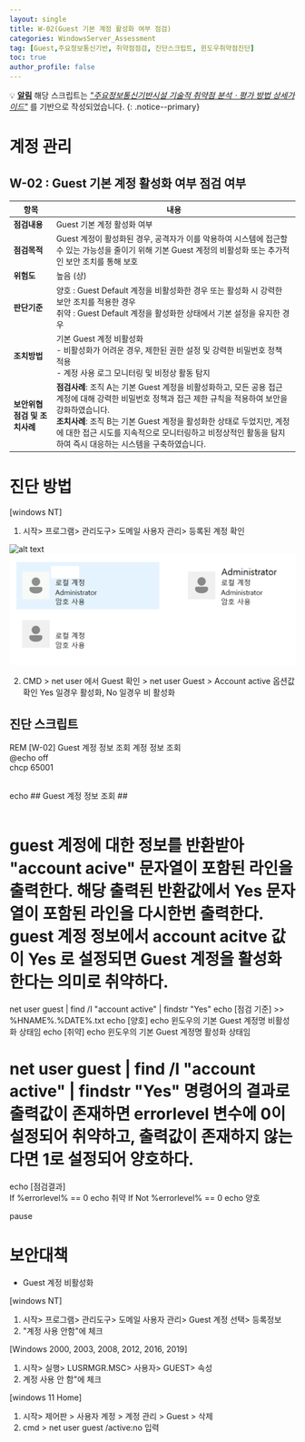 ```yaml
---
layout: single
title: W-02(Guest 기본 계정 활성화 여부 점검)
categories: WindowsServer_Assessment
tag: [Guest,주요정보통신기반, 취약점점검, 진단스크립트, 윈도우취약점진단]
toc: true
author_profile: false
---
```


💡 **<u>알림</u>** 해당 스크립트는 <u style="font-style: italic;">"주요정보통신기반시설 기술적 취약점 분석ㆍ평가 방법 상세가이드"</u> 를 기반으로 작성되었습니다.
{: .notice--primary} 

# 계정 관리
## W-02 : Guest 기본 계정 활성화 여부 점검 여부
 
| 항목 | 내용 |
|------|------|
| **점검내용** | Guest 기본 계정 활성화 여부 |
| **점검목적** | Guest 계정이 활성화된 경우, 공격자가 이를 악용하여 시스템에 접근할 수 있는 가능성을 줄이기 위해 기본 Guest 계정의 비활성화 또는 추가적인 보안 조치를 통해 보호 |
| **위험도** | 높음 (상) |
| **판단기준** | 양호 : Guest Default 계정을 비활성화한 경우 또는 활성화 시 강력한 보안 조치를 적용한 경우<br>취약 : Guest Default 계정을 활성화한 상태에서 기본 설정을 유지한 경우 |
| **조치방법** | 기본 Guest 계정 비활성화<br>- 비활성화가 어려운 경우, 제한된 권한 설정 및 강력한 비밀번호 정책 적용<br>- 계정 사용 로그 모니터링 및 비정상 활동 탐지 |
| **보안위협점검 및 조치사례** | **점검사례**: 조직 A는 기본 Guest 계정을 비활성화하고, 모든 공용 접근 계정에 대해 강력한 비밀번호 정책과 접근 제한 규칙을 적용하여 보안을 강화하였습니다.<br>**조치사례**: 조직 B는 기본 Guest 계정을 활성화한 상태로 두었지만, 계정에 대한 접근 시도를 지속적으로 모니터링하고 비정상적인 활동을 탐지하여 즉시 대응하는 시스템을 구축하였습니다. |

# 진단 방법
[windows NT]
1. 시작> 프로그램> 관리도구> 도메일 사용자 관리> 등록된 계정 확인

![alt text](image.png)
<img src="/assets/image/Vulnerability_Assessment/windows_scripts/W-02/image.png" alt="description" width="600"/>

2. CMD > net user 에서 Guest 확인 > net user Guest > Account active 옵션값 확인 Yes 일경우 활성화, No 일경우 비 활성화

## 진단 스크립트
<div class="notice">
  REM [W-02] Guest 계정 정보 조회 계정 정보 조회<br>
  @echo off<br>
  chcp 65001<br><br>

  echo ## Guest 계정 정보 조회 ##<br><br>

  # guest 계정에 대한 정보를 반환받아 "account acive" 문자열이 포함된 라인을 출력한다. 해당 출력된 반환값에서 Yes 문자열이 포함된 라인을 다시한번 출력한다. guest 계정 정보에서 account acitve 값이 Yes 로 설정되면 Guest 계정을 활성화 한다는 의미로 취약하다.
  net user guest | find /I "account active" | findstr  "Yes"
  echo [점검 기준] >> %HNAME%.%DATE%.txt
  echo [양호] echo 윈도우의 기본 Guest 계정명 비활성화 상태임 
  echo [취약] echo 윈도우의 기본 Guest 계정명 활성화 상태임  

  # net user guest | find /I "account active" | findstr  "Yes" 명령어의 결과로 출력값이 존재하면 errorlevel 변수에 0이 설정되어 취약하고, 출력값이 존재하지 않는다면 1로 설정되어 양호하다.
  echo [점검결과]    
  If %errorlevel% == 0  echo 취약 
  If Not %errorlevel% == 0  echo 양호 


  pause
</div>

# 보안대책
- Guest 계정 비활성화

[windows NT]
1. 시작> 프로그램> 관리도구> 도메일 사용자 관리> Guest 계정 선택> 등록정보
2. "계정 사용 안함"에 체크

[Windows 2000, 2003, 2008, 2012, 2016, 2019]
1. 시작> 실행> LUSRMGR.MSC> 사용자> GUEST> 속성
2. 계정 사용 안 함"에 체크

[windows 11 Home]
1. 시작> 제어판 > 사용자 계정 > 계정 관리 > Guest > 삭제
2. cmd > net user guest /active:no 입력